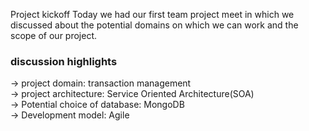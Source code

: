 Project kickoff
Today we had our first team project meet in which we discussed about the potential domains on which we can work and the scope of our project.

### discussion highlights ###
-> project domain: transaction management <br/>
-> project architecture: Service Oriented Architecture(SOA) <br/>
-> Potential choice of database: MongoDB <br/>
-> Development model: Agile <br/>
